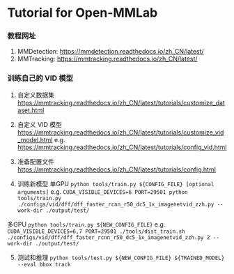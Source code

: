 # Tutorial for Open-MMLab
### 教程网址
1. MMDetection: https://mmdetection.readthedocs.io/zh_CN/latest/
2. MMTracking: https://mmtracking.readthedocs.io/zh_CN/latest/

### 训练自己的 VID 模型

1. 自定义数据集
https://mmtracking.readthedocs.io/zh_CN/latest/tutorials/customize_dataset.html

2. 自定义 VID 模型
https://mmtracking.readthedocs.io/zh_CN/latest/tutorials/customize_vid_model.html
e.g.
https://mmtracking.readthedocs.io/zh_CN/latest/tutorials/config_vid.html

3. 准备配置文件
https://mmtracking.readthedocs.io/zh_CN/latest/tutorials/config.html

4. 训练新模型
单GPU
`python tools/train.py ${CONFIG_FILE} [optional arguments]`
e.g.
`CUDA_VISIBLE_DEVICES=6 PORT=29501 python tools/train.py ./configs/vid/dff/dff_faster_rcnn_r50_dc5_1x_imagenetvid_zzh.py --work-dir ./output/test/`

多GPU
`python tools/train.py ${NEW_CONFIG_FILE}`
e.g.
`CUDA_VISIBLE_DEVICES=6,7 PORT=29501 ./tools/dist_train.sh ./configs/vid/dff/dff_faster_rcnn_r50_dc5_1x_imagenetvid_zzh.py 2 --work-dir ./output/test/`

5. 测试和推理
`python tools/test.py ${NEW_CONFIG_FILE} ${TRAINED_MODEL} --eval bbox track`

